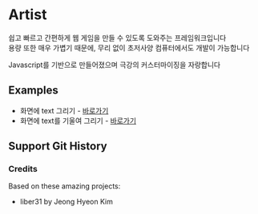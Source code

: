 # Artist

쉽고 빠르고 간편하게 웹 게임을 만들 수 있도록 도와주는 프레임워크입니다  
용량 또한 매우 가볍기 때문에, 무리 없이 초저사양 컴퓨터에서도 개발이 가능합니다

Javascript를 기반으로 만들어졌으며 극강의 커스터마이징을 자랑합니다

## Examples

- 화면에 text 그리기 - [바로가기](https://liber31.github.io/Artist/product/text)
- 화면에 text를 기울여 그리기 - [바로가기](https://liber31.github.io/Artist/product/wave)

## Support Git History

### Credits

Based on these amazing projects:

- liber31 by Jeong Hyeon Kim
